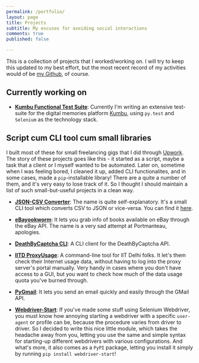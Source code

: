 ```yaml
---
permalink: /portfolio/
layout: page
title: Projects
subtitle: My excuses for avoiding social interactions
comments: true
published: false

---
```


This is a collection of projects that I worked/working on. I will try to keep this updated to my best effort, but the most recent record of my activities would of be [my Github](https://github.com/SkullTech), of course.

## Currently working on

- [__Kumbu Functional Test Suite__](https://www.getkumbu.com/): Currently I'm writing an extensive test-suite for the digital memories platform [Kumbu](https://www.getkumbu.com/), using `py.test` and `Selenium` as the technology stack.


## Script cum CLI tool cum small libraries

I built most of these for small freelancing gigs that I did through [Upwork](https://www.upwork.com/o/profiles/users/_~01a22be6196dbef5c6/). The story of these projects goes like this - it started as a script, maybe a task that a client or I myself wanted to be automated. Later on, sometime when I was feeling bored, I cleaned it up, added CLI functionalites, and in some cases, made a `pip`-installable library! There are a quite a number of them, and it's very easy to lose track of it. So I thought I should maintain a list of such small-but-useful projects in a clean way.

- [__JSON-CSV Converter__](https://github.com/SkullTech/json-csv-converter): The name is quite self-explanatory. It's a small CLI tool which converts CSV to JSON or vice-versa. You can find it [here](https://github.com/SkullTech/json-csv-converter).

- [__eBayookworm__](https://github.com/SkullTech/eBay-textbooks): It lets you grab info of books available on eBay through the eBay API. The name is a very sad attempt at Portmanteau, apologies.

- [__DeathByCaptcha CLI__](https://github.com/SkullTech/DeathByCaptcha-CLI): A CLI client for the DeathByCaptcha API.

- [__IITD ProxyUsage__](https://github.com/SkullTech/iitd-proxyusage): A command-line tool for IIT Delhi folks. It let's them check their Internet usage data, without having to log into the proxy server's portal manually. Very handy in cases where you don't have access to a GUI, but you want to check how much of the data usage quota you've burned through.

- [__PyGmail__](https://github.com/SkullTech/py-gmail): It lets you send an email quickly and easily through the GMail API.

- [__Webdriver-Start__](https://sumit-ghosh.com/articles/python-selenium-webdriver-with-custom-user-agent-and-profile/): If you've made some stuff using Selenium Webdriver, you must know how annoying starting a webdriver with a specific `user-agent` or profile can be, because the procedure varies from driver to driver. So I decided to write this nice little module, which takes the headache away from you, letting you use the same and simple syntax for starting-up different webdrivers with various configurations. And what's more, it also comes as a `PyPI` package, letting you install it simply by running `pip install webdriver-start`!